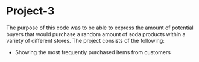 # Project-3
The purpose of this code was to be able to express the amount of potential buyers that would purchase a random amount of soda products within a variety of different stores.
The project consists of the following:
- Showing the most frequently purchased items from customers
